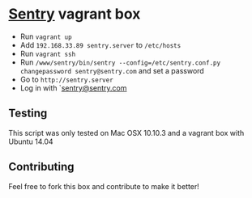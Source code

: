 # [Sentry](https://getsentry.com/welcome/) vagrant box

- Run `vagrant up`
- Add `192.168.33.89 sentry.server` to `/etc/hosts`
- Run `vagrant ssh`
- Run `/www/sentry/bin/sentry --config=/etc/sentry.conf.py changepassword sentry@sentry.com` and set a password
- Go to `http://sentry.server`
- Log in with `sentry@sentry.com

## Testing

This script was only tested on Mac OSX 10.10.3 and a vagrant box with Ubuntu 14.04

## Contributing

Feel free to fork this box and contribute to make it better!